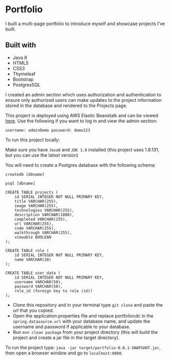 # Portfolio

I built a multi-page portfolio to introduce myself and showcase projects I've built.

## Built with

* Java 8 
* HTML5
* CSS3
* Thymeleaf 
* Bootstrap
* PostgresSQL

I created an admin section which uses authorization and authentication to ensure only authorized users can make updates to the project information stored in the database and rendered to the Projects page. 

This project is deployed using AWS Elastic Beanstalk and can be viewed [here](http://ccornell.us-east-2.elasticbeanstalk.com). Use the following if you want to log in and view the admin section: 

`username: adminDemo password: demo123`

To run this project locally:

Make sure you have `Java8` and `JDK 1.8` installed (this project uses 1.8.131, but you can use the latest version)

You will need to create a Postgres database with the following schema:

`createdb [dbname]`

`psql [dbname]`

```
CREATE TABLE projects (
    id SERIAL INTEGER NOT NULL PRIMARY KEY,
    title VARCHAR(255),
    image VARCHAR(255),
    technologies VARCHAR(255),
    description VARCHAR(1000),
    completed VARCHAR(255),
    url VARCHAR(255),
    code VARCHAR(255),
    walkthrough VARCHAR(255),
    viewable BOOLEAN
);

CREATE TABLE role (
    id SERIAL INTEGER NOT NULL PRIMARY KEY, 
    name VARCHAR(20)
);

CREATE TABLE user_data (
    id SERIAL INTEGER NOT NULL PRIMARY KEY, 
    username VARCHAR(50),
    password VARCHAR(50),
    role_id (foreign key to role (id))
);
```

* Clone this repository and in your terminal type `git clone` and paste the url that you copied. 
* Open the application.properties file and replace portfoliocdc in the `spring.datasource.url` with your database name, and update the username and password if applicable to your database. 
* Run `mvn clean package` from your project directory (this will build the project and create a jar file in the target directory).


To run the project type: `java -jar target/portfolio-0.0.1-SNAPSHOT.jar`, then open a browser window and go to `localhost:8080`.


